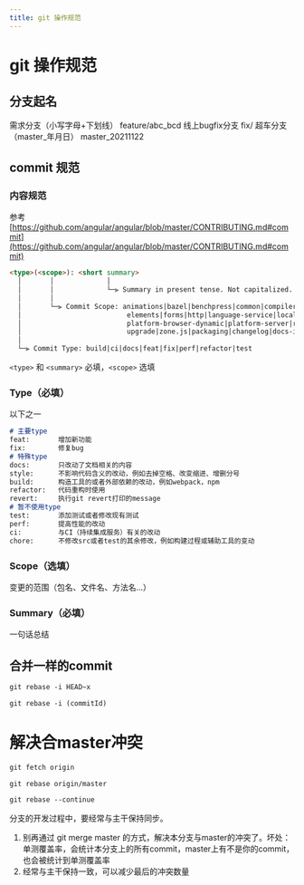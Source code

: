 ```yaml
---
title: git 操作规范
---
```

# git 操作规范

## 分支起名

需求分支（小写字母+下划线）           feature/abc_bcd
线上bugfix分支   fix/
超车分支（master_年月日）              master_20211122

## commit 规范

### 内容规范

参考  [https://github.com/angular/angular/blob/master/CONTRIBUTING.md#commit](https://github.com/angular/angular/blob/master/CONTRIBUTING.md#commit)

```markdown
<type>(<scope>): <short summary>
  │       │             │
  │       │             └─⫸ Summary in present tense. Not capitalized. No period at the end.
  │       │
  │       └─⫸ Commit Scope: animations|bazel|benchpress|common|compiler|compiler-cli|core|
  │                          elements|forms|http|language-service|localize|platform-browser|
  │                          platform-browser-dynamic|platform-server|router|service-worker|
  │                          upgrade|zone.js|packaging|changelog|docs-infra|migrations|ngcc|ve
  │
  └─⫸ Commit Type: build|ci|docs|feat|fix|perf|refactor|test
```

`<type>` 和 `<summary>` 必填，`<scope>` 选填

### Type（必填）

以下之一

```markdown
# 主要type
feat:       增加新功能
fix:        修复bug
# 特殊type
docs:       只改动了文档相关的内容
style:      不影响代码含义的改动，例如去掉空格、改变缩进、增删分号
build:      构造工具的或者外部依赖的改动，例如webpack，npm
refactor:   代码重构时使用
revert:     执行git revert打印的message
# 暂不使用type
test:       添加测试或者修改现有测试
perf:       提高性能的改动
ci:         与CI（持续集成服务）有关的改动
chore:      不修改src或者test的其余修改，例如构建过程或辅助工具的变动
```

### Scope（选填）

变更的范围（包名、文件名、方法名...）

### Summary（必填）

一句话总结

## 合并一样的commit

```markdown
git rebase -i HEAD~x

git rebase -i (commitId)
```

# 解决合master冲突

```markdown
git fetch origin

git rebase origin/master

git rebase --continue
```

分支的开发过程中，要经常与主干保持同步。

1. 别再通过 git merge master 的方式，解决本分支与master的冲突了。坏处：单测覆盖率，会统计本分支上的所有commit，master上有不是你的commit，也会被统计到单测覆盖率
1. 经常与主干保持一致，可以减少最后的冲突数量



